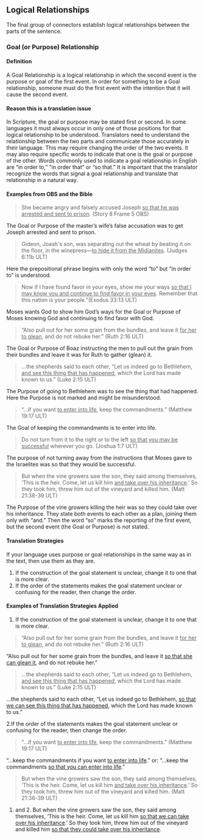 ## Logical Relationships

The final group of connectors establish logical relationships between the parts of the sentence.

### Goal (or Purpose) Relationship 

#### Definition

A Goal Relationship is a logical relationship in which the second event is the purpose or goal of the first event. In order for something to be a Goal relationship, someone must do the first event with the intention that it will cause the second event.

#### Reason this is a translation issue

In Scripture, the goal or purpose may be stated first or second. In some languages it must always occur in only one of those positions for that logical relationship to be understood. Translators need to understand the relationship between the two parts and communicate those accurately in their language. This may require changing the order of the two events. It may also require specific words to indicate that one is the goal or purpose of the other. Words commonly used to indicate a goal relationship in English are “in order to,” “in order that” or “so that.” It is important that the translator recognize the words that signal a goal relationship and translate that relationship in a natural way.

#### Examples from OBS and the Bible

> She became angry and falsely accused Joseph <u>so that he was arrested and sent to prison</u>. (Story 8 Frame 5 OBS)

The Goal or Purpose of the master’s wife’s false accusation was to get Joseph arrested and sent to prison.

> Gideon, Joash's son, was separating out the wheat by beating it on the floor, in the winepress—<u>to hide it from the Midianites</u>. (Judges 6:11b ULT)

Here the prepositional phrase begins with only the word “to” but “in order to” is understood. 

> Now if I have found favor in your eyes, show me your ways <u>so that I may know you and continue to find favor in your eyes</u>. Remember that this nation is your people."(Exodus 33:13 ULT)

Moses wants God to show him God’s ways for the Goal or Purpose of Moses knowing God and continuing to find favor with God.

> “Also pull out for her some grain from the bundles, and leave it <u>for her to glean</u>, and do not rebuke her.” (Ruth 2:16 ULT)

The Goal or Purpose of Boaz instructing the men to pull out the grain from their bundles and leave it was for Ruth to gather (glean) it.

> …the shepherds said to each other, “Let us indeed go to Bethlehem, <u>and see this thing that has happened</u>, which the Lord has made known to us.” (Luke 2:15 ULT)

The Purpose of going to Bethlehem was to see the thing that had happened. Here the Purpose is not marked and might be misunderstood.

> “…if you want <u>to enter into life</u>, keep the commandments.” (Matthew 19:17 ULT)

The Goal of keeping the commandments is to enter into life. 

> Do not turn from it to the right or to the left <u>so that you may be successful</u> wherever you go. (Joshua 1:7 ULT)

The purpose of not turning away from the instructions that Moses gave to the Israelites was so that they would be successful. 

> But when the vine growers saw the son, they said among themselves, ‘This is the heir. Come, let us kill him <u>and take over his inheritance</u>.’ So they took him, threw him out of the vineyard and killed him. (Matt 21:38-39 ULT)

The Purpose of the vine growers killing the heir was so they could take over his inheritance. They state both events to each other as a plan, joining them only with “and.” Then the word “so” marks the reporting of the first event, but the second event (the Goal or Purpose) is not stated.

#### Translation Strategies

If your language uses purpose or goal relationships in the same way as in the text, then use them as they are.

1. If the construction of the goal statement is unclear, change it to one that is more clear.
2. If the order of the statements makes the goal statement unclear or confusing for the reader, then change the order.

#### Examples of Translation Strategies Applied

1. If the construction of the goal statement is unclear, change it to one that is more clear.

> “Also pull out for her some grain from the bundles, and leave it <u>for her to glean</u>, and do not rebuke her.” (Ruth 2:16 ULT)

“Also pull out for her some grain from the bundles, and leave it <u>so that she can glean it</u>, and do not rebuke her.”

> …the shepherds said to each other, “Let us indeed go to Bethlehem, <u>and see this thing that has happened</u>, which the Lord has made known to us.” (Luke 2:15 ULT)

…the shepherds said to each other, “Let us indeed go to Bethlehem, <u>so that we can see this thing that has happened</u>, which the Lord has made known to us.”

2.If the order of the statements makes the goal statement unclear or confusing for the reader, then change the order.

> “…if you want <u>to enter into life</u>, keep the commandments.” (Matthew 19:17 ULT)

“…keep the commandments if you want <u>to enter into life</u>.” or: “…keep the commandments <u>so that you can enter into life</u>.”

> But when the vine growers saw the son, they said among themselves, ‘This is the heir. Come, let us kill him <u>and take over his inheritance</u>.’ So they took him, threw him out of the vineyard and killed him. (Matt 21:38-39 ULT)

1. and 2. But when the vine growers saw the son, they said among themselves, ‘This is the heir. Come, let us kill him <u>so that we can take over his inheritance</u>.’ So they took him, threw him out of the vineyard and killed him <u>so that they could take over his inheritance</u>. 
